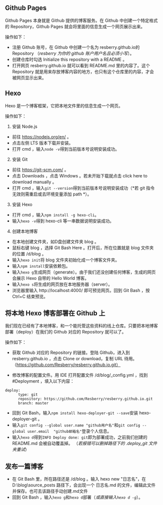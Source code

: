 ## Github Pages
Github Pages 本身就是 Github 提供的博客服务。在 Github 中创建一个特定格式的 Repository，Github Pages 就会将里面的信息生成一个网页展示出来。

操作如下：

* 注册 Github 账号，在 Github 中创建一个名为 resberry.github.io的Repository （*resberry 为你的 github 账户用户名且必须小写*）。
* 创建仓库时勾选 Initialize this repository with a README 。
* 打开网页 resberry.github.io 就可以看到 README.md 里的内容了。这个 Repository 就是用来存放博客内容的地方，也只有这个仓库里的内容，才会被网页显示出来。

## Hexo
Hexo 是一个博客框架，它把本地文件里的信息生成一个网页。

操作如下：
1. 安装 Node.js
* 前往 https://nodejs.org/en/ 。
* 点击左侧 LTS 版本下载并安装。
* 打开 cmd ，输入`node -v`得到当前版本号说明安装成功。
2. 安装 Git
* 前往 https://git-scm.com/ 。
* 点击 Downloads ，点击 Windows 。若未开始下载就点击 click here to download manually 。
* 打开 cmd ，输入`git --version`得到当前版本号说明安装成功（*若 git 指令无效则需重启或去环境变量添加 path *）。
3. 安装 Hexo
* 打开 cmd ，输入`npm install -g hexo-cli`。
* 输入`hexo -v`得到 hexo-cli 等一串数据说明安装成功。

4. 创建本地博客
* 在本地创建文件夹，如D盘创建文件夹 blog 。
* 鼠标右键 blog ，选择 Git Bash Here 。打开后，所在位置就是 blog 文件夹的位置 /d/blog 。
* 输入`hexo init`将 blog 文件夹初始化成一个博客文件夹。
* 输入`npm install`安装依赖包。
* 输入`hexo g`生成网页（generate）。由于我们还没创建任何博客，生成的网页会展示 Hexo 自带的 Hello World 博客。
* 输入`hexo s`将生成的网页放在本地服务器（server）。
* 浏览器里输入 http://localhost:4000/ 即可预览网页。回到 Git Bash ，按 Ctrl+C 结束预览。

## 将本地 Hexo 博客部署在 Github 上
我们现在已经有了本地博客，和一个能托管这些资料的线上仓库。只要把本地博客部署（deploy）在我们的 Github 对应的 Repository 就可以了。

操作如下：

* 获取 Github 对应的 Repository 的链接。登陆 Github，进入到 resberry.github.io ，点击 Clone or download，复制 URL 待用。（https://github.com/Resberry/resberry.github.io.git）

* 修改博客的配置文件。用 IDE 打开配置文件 /d/blog/_config.yml ，找到 #Deployment ，填入以下内容：
```
deploy:  
	  type: git  
	  repository: https://github.com/Resberry/resberry.github.io.git
	  branch: master
```
* 回到 Git Bash，输入`npm install hexo-deployer-git --save`安装 hexo-deployer-git 。
* 输入`git config --global user.name "github用户名"`和`git config --global user.email  "github邮箱名"`登录个人信息。
* 输入`hexo d`得到`INFO Deploy done: git`即为部署成功，之前我们创建的 README.md 会被自动覆盖掉。
（*若报错可以删掉路径下的 .deploy_git 文件夹重试*）


## 发布一篇博客

* 在 Git Bash 里，所在路径还是 /d/blog 。输入 hexo new "日志名"，在 D:\blog\source\_posts 路径下，会出现一个 日志名.md 的文件，编辑此文件并保存。也可去该路径手动创建.md文件
* 回到 Git Bash ，输入`hexo g`和`hexo d`部署（*或直接输入`hexo d -g`*）。
